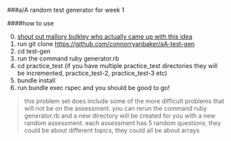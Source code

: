 ###a/A random test generator for week 1

####how to use

0. [shout out mallory bulkley who actually came up with this idea](https://github.com/mallorybulkley/aa-practice-test-generator)
1. run git clone https://github.com/connorryanbaker/aA-test-gen
2. cd test-gen
3. run the command ruby generator.rb
4. cd practice\_test (if you have multiple practice\_test directories they will be incremented, practice\_test-2, practice\_test-3 etc)
3. bundle install
4. run bundle exec rspec and you should be good to go!


>this problem set does include some of the more difficult problems that will not be on the assessment.
>you can rerun the command ruby generator.rb and a new directory will be created for you with a new random assessment.
>each assessment has 5 random questions; they could be about different topics, they could all be about arrays 


